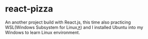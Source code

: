 # react-pizza
An another project build with React.js, this time also practicing WSL(Windows Subsystem for Linux[↗](https://docs.microsoft.com/en-us/windows/wsl/)) and I installed Ubuntu into my Windows to learn Linux environment.